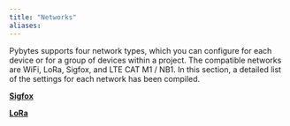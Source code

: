 ```yaml
---
title: "Networks"
aliases:
---
```


Pybytes supports four network types, which you can configure for each device or for a group of devices within a project. The compatible networks are WiFi, LoRa, Sigfox, and LTE CAT M1 / NB1. In this section, a detailed list of the settings for each network has been compiled.

[**Sigfox**](/pybytes/networks/sigfox)

[**LoRa**](/pybytes/networks/lora)

